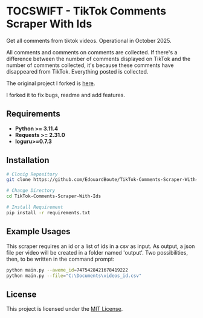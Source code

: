 # TOCSWIFT - TikTok Comments Scraper With Ids

Get all comments from tiktok videos. Operational in October 2025.

All comments and comments on comments are collected. If there's a difference between the number of comments displayed on TikTok and the number of comments collected, it's because these comments have disappeared from TikTok. Everything posted is collected.

The original project I forked is [here](https://github.com/RomySaputraSihananda/tiktok-comment-scrapper).

I forked it to fix bugs, readme and add features.

## Requirements

- **Python >= 3.11.4**
- **Requests >= 2.31.0**
- **loguru>=0.7.3**

## Installation

```sh
# Clonig Repository
git clone https://github.com/EdouardBoute/TikTok-Comments-Scraper-With-Ids.git

# Change Directory
cd TikTok-Comments-Scraper-With-Ids

# Install Requirement
pip install -r requirements.txt
```

## Example Usages

This scraper requires an id or a list of ids in a csv as input. As output, a json file per video will be created in a folder named 'output'. Two possibilities, then, to be written in the command prompt: 

```sh
python main.py --aweme_id=7475428421678419222
python main.py --file="C:\Documents\videos_id.csv"

```

## License

This project is licensed under the [MIT License](LICENSE).
